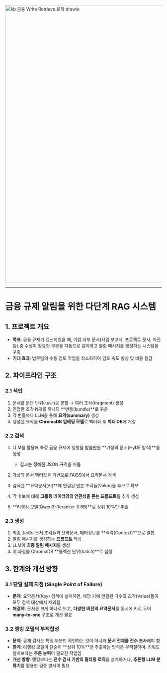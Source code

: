 <img width="2365" height="890" alt="kb 금융 Write Retrieve 로직 drawio" src="https://github.com/user-attachments/assets/d5e80f25-859c-4ff0-9be7-56895c0a85be" />

---

# 금융 규제 알림을 위한 다단계 RAG 시스템

## 1. 프로젝트 개요

* **목표**: 금융 규제가 갱신되었을 때, 기업 내부 문서(사업 보고서, 프로젝트 문서, 약관 등) 중 수정이 필요한 부분을 자동으로 감지하고 알림 메시지를 생성하는 시스템을 구축
* **기대 효과**: 법무팀의 수동 검토 작업을 최소화하여 검토 속도 향상 및 비용 절감


## 2. 파이프라인 구조

### 2.1 색인

1. 문서를 문단 단위(`\n\n`)로 분할 → 여러 조각(fragment) 생성
2. 인접한 조각 N개를 하나의 \*\*번들(bundle)\*\*로 묶음
3. 각 번들마다 LLM을 통해 **요약(summary)** 생성
4. 생성된 요약을 **ChromaDB 임베딩 모델**로 벡터화 후 **벡터 DB**에 저장

### 2.2 검색

1. LLM을 활용해 특정 금융 규제에 영향을 받을만한 \*\*가상의 문서(HyDE 방식)\*\*를 생성

   * 결과는 정해진 JSON 규격을 따름
2. 가상의 문서 벡터값을 기반으로 FAISS에서 요약문서 검색
3. 검색된 \*\*요약문서(키)\*\*에 연결된 원본 조각들(Value)을 후보로 확보
4. 각 후보에 대해 **크롤링 데이터와의 연관성을 묻는 프롬프트**를 추가 생성
5. \*\*리랭킹 모델(Qwen3-Reranker-0.6B)\*\*로 상위 10%만 추출

### 2.3 생성

1. 최종 검색된 문서 조각들과 요약문서, 메타정보를 \*\*맥락(Context)\*\*으로 결합
2. 알림 메시지를 생성하는 **프롬프트** 작성
3. LLM이 **최종 알림 메시지**를 생성
4. 이 과정을 ChromaDB \*\*콜렉션 단위(batch)\*\*로 실행

## 3. 한계와 개선 방향

### 3.1 단일 실패 지점 (Single Point of Failure)

* **문제**: 요약문서(Key) 검색에 실패하면, 해당 키에 연결된 다수의 조각(Value)들이 모두 검색 대상에서 제외됨
* **해결책**: 문서를 크게 하나로 보고, **다양한 버전의 요약문서**를 동시에 키로 두어 **many-to-one** 구조로 개선 필요

### 3.2 랭킹 모델의 부적합성

* **문제**: 규제 검사는 특정 부분만 확인하는 것이 아니라 **문서 전체를 전수 조사**해야 함
* **한계**: 리랭킹 모델이 단순히 \*\*상위 10%\*\*만 추출하는 방식은 부적절하며, 키워드 일치보다는 **추론 능력**이 필요한 작업임
* **개선 방향**: 랭킹보다는 **전수 검사 기반의 필터링 로직**을 설계하거나, **추론형 LLM 분류기**를 활용한 검증 방식이 필요
